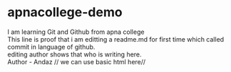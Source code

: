 # apnacollege-demo
I am learning Git and Github from apna college<br>
This line is proof that i am editting a readme.md for first time which called commit in language of github.<br>
editing author shows that who is writing here.<br>
Author - Andaz
// we can use basic html here//

